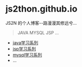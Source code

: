 # js2thon.github.io
JS2N 的个人博客--路漫漫其修远兮...
> JAVA
> MYSQL
> JSP
> ...

* [java学习系列](https://js2thon.github.io/blog/java)
* [jsp学习系列](jsp学习)
* [mysql学习系列](mysql学习)
* ...

